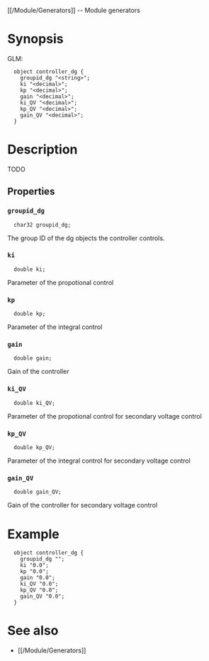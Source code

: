 [[/Module/Generators]] -- Module generators

# Synopsis
GLM:
~~~
  object controller_dg {
    groupid_dg "<string>";
    ki "<decimal>";
    kp "<decimal>";
    gain "<decimal>";
    ki_QV "<decimal>";
    kp_QV "<decimal>";
    gain_QV "<decimal>";
  }
~~~

# Description

TODO

## Properties

### `groupid_dg`
~~~
  char32 groupid_dg;
~~~

The group ID of the dg objects the controller controls.

### `ki`
~~~
  double ki;
~~~

Parameter of the propotional control

### `kp`
~~~
  double kp;
~~~

Parameter of the integral control

### `gain`
~~~
  double gain;
~~~

Gain of the controller

### `ki_QV`
~~~
  double ki_QV;
~~~

Parameter of the propotional control for secondary voltage control

### `kp_QV`
~~~
  double kp_QV;
~~~

Parameter of the integral control for secondary voltage control

### `gain_QV`
~~~
  double gain_QV;
~~~

Gain of the controller for secondary voltage control

# Example

~~~
  object controller_dg {
    groupid_dg "";
    ki "0.0";
    kp "0.0";
    gain "0.0";
    ki_QV "0.0";
    kp_QV "0.0";
    gain_QV "0.0";
  }
~~~

# See also
* [[/Module/Generators]]

